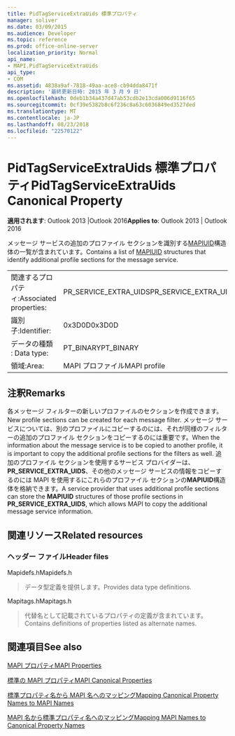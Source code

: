 ```yaml
---
title: PidTagServiceExtraUids 標準プロパティ
manager: soliver
ms.date: 03/09/2015
ms.audience: Developer
ms.topic: reference
ms.prod: office-online-server
localization_priority: Normal
api_name:
- MAPI.PidTagServiceExtraUids
api_type:
- COM
ms.assetid: 4838a9af-7818-49aa-ace8-cb94dda8471f
description: '最終更新日時: 2015 年 3 月 9 日'
ms.openlocfilehash: 0deb1b34a437d47ab53cdb2e13cda006d9116f65
ms.sourcegitcommit: 0cf39e5382b8c6f236c8a63c6036849ed3527ded
ms.translationtype: MT
ms.contentlocale: ja-JP
ms.lasthandoff: 08/23/2018
ms.locfileid: "22570122"
---
```

# <a name="pidtagserviceextrauids-canonical-property"></a><span data-ttu-id="4195c-103">PidTagServiceExtraUids 標準プロパティ</span><span class="sxs-lookup"><span data-stu-id="4195c-103">PidTagServiceExtraUids Canonical Property</span></span>

  
  
<span data-ttu-id="4195c-104">**適用されます**: Outlook 2013 |Outlook 2016</span><span class="sxs-lookup"><span data-stu-id="4195c-104">**Applies to**: Outlook 2013 | Outlook 2016</span></span> 
  
<span data-ttu-id="4195c-105">メッセージ サービスの追加のプロファイル セクションを識別する[MAPIUID](mapiuid.md)構造体の一覧が含まれています。</span><span class="sxs-lookup"><span data-stu-id="4195c-105">Contains a list of [MAPIUID](mapiuid.md) structures that identify additional profile sections for the message service.</span></span> 
  
|||
|:-----|:-----|
|<span data-ttu-id="4195c-106">関連するプロパティ:</span><span class="sxs-lookup"><span data-stu-id="4195c-106">Associated properties:</span></span>  <br/> |<span data-ttu-id="4195c-107">PR_SERVICE_EXTRA_UIDS</span><span class="sxs-lookup"><span data-stu-id="4195c-107">PR_SERVICE_EXTRA_UIDS</span></span>  <br/> |
|<span data-ttu-id="4195c-108">識別子:</span><span class="sxs-lookup"><span data-stu-id="4195c-108">Identifier:</span></span>  <br/> |<span data-ttu-id="4195c-109">0x3D0D</span><span class="sxs-lookup"><span data-stu-id="4195c-109">0x3D0D</span></span>  <br/> |
|<span data-ttu-id="4195c-110">データの種類 : </span><span class="sxs-lookup"><span data-stu-id="4195c-110">Data type:</span></span>  <br/> |<span data-ttu-id="4195c-111">PT_BINARY</span><span class="sxs-lookup"><span data-stu-id="4195c-111">PT_BINARY</span></span>  <br/> |
|<span data-ttu-id="4195c-112">領域:</span><span class="sxs-lookup"><span data-stu-id="4195c-112">Area:</span></span>  <br/> |<span data-ttu-id="4195c-113">MAPI プロファイル</span><span class="sxs-lookup"><span data-stu-id="4195c-113">MAPI profile</span></span>  <br/> |
   
## <a name="remarks"></a><span data-ttu-id="4195c-114">注釈</span><span class="sxs-lookup"><span data-stu-id="4195c-114">Remarks</span></span>

<span data-ttu-id="4195c-115">各メッセージ フィルターの新しいプロファイルのセクションを作成できます。</span><span class="sxs-lookup"><span data-stu-id="4195c-115">New profile sections can be created for each message filter.</span></span> <span data-ttu-id="4195c-116">メッセージ サービスについては、別のプロファイルにコピーするのには、それが同様のフィルターの追加のプロファイル セクションをコピーするのには重要です。</span><span class="sxs-lookup"><span data-stu-id="4195c-116">When the information about the message service is to be copied to another profile, it is important to copy the additional profile sections for the filters as well.</span></span> <span data-ttu-id="4195c-117">追加のプロファイル セクションを使用するサービス プロバイダーは、 **PR_SERVICE_EXTRA_UIDS**、その他のメッセージ サービスの情報をコピーするのには MAPI を使用するにこれらのプロファイル セクションの**MAPIUID**構造体を格納できます。</span><span class="sxs-lookup"><span data-stu-id="4195c-117">A service provider that uses additional profile sections can store the **MAPIUID** structures of those profile sections in **PR_SERVICE_EXTRA_UIDS**, which allows MAPI to copy the additional message service information.</span></span>
  
## <a name="related-resources"></a><span data-ttu-id="4195c-118">関連リソース</span><span class="sxs-lookup"><span data-stu-id="4195c-118">Related resources</span></span>

### <a name="header-files"></a><span data-ttu-id="4195c-119">ヘッダー ファイル</span><span class="sxs-lookup"><span data-stu-id="4195c-119">Header files</span></span>

<span data-ttu-id="4195c-120">Mapidefs.h</span><span class="sxs-lookup"><span data-stu-id="4195c-120">Mapidefs.h</span></span>
  
> <span data-ttu-id="4195c-121">データ型定義を提供します。</span><span class="sxs-lookup"><span data-stu-id="4195c-121">Provides data type definitions.</span></span>
    
<span data-ttu-id="4195c-122">Mapitags.h</span><span class="sxs-lookup"><span data-stu-id="4195c-122">Mapitags.h</span></span>
  
> <span data-ttu-id="4195c-123">代替名として記載されているプロパティの定義が含まれています。</span><span class="sxs-lookup"><span data-stu-id="4195c-123">Contains definitions of properties listed as alternate names.</span></span>
    
## <a name="see-also"></a><span data-ttu-id="4195c-124">関連項目</span><span class="sxs-lookup"><span data-stu-id="4195c-124">See also</span></span>



[<span data-ttu-id="4195c-125">MAPI プロパティ</span><span class="sxs-lookup"><span data-stu-id="4195c-125">MAPI Properties</span></span>](mapi-properties.md)
  
[<span data-ttu-id="4195c-126">標準の MAPI プロパティ</span><span class="sxs-lookup"><span data-stu-id="4195c-126">MAPI Canonical Properties</span></span>](mapi-canonical-properties.md)
  
[<span data-ttu-id="4195c-127">標準プロパティ名から MAPI 名へのマッピング</span><span class="sxs-lookup"><span data-stu-id="4195c-127">Mapping Canonical Property Names to MAPI Names</span></span>](mapping-canonical-property-names-to-mapi-names.md)
  
[<span data-ttu-id="4195c-128">MAPI 名から標準プロパティ名へのマッピング</span><span class="sxs-lookup"><span data-stu-id="4195c-128">Mapping MAPI Names to Canonical Property Names</span></span>](mapping-mapi-names-to-canonical-property-names.md)

